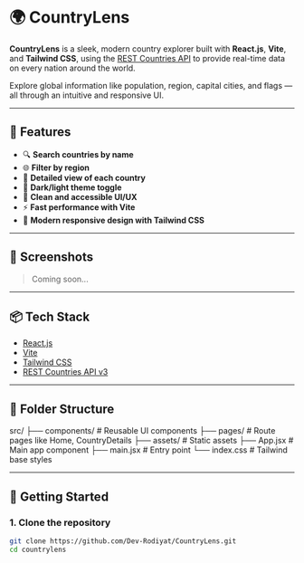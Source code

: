 # 🌍 CountryLens

**CountryLens** is a sleek, modern country explorer built with **React.js**, **Vite**, and **Tailwind CSS**, using the [REST Countries API](https://restcountries.com/) to provide real-time data on every nation around the world.

Explore global information like population, region, capital cities, and flags — all through an intuitive and responsive UI.

---

## 🚀 Features

- 🔍 **Search countries by name**
- 🌐 **Filter by region**
- 📄 **Detailed view of each country**
- 🧭 **Dark/light theme toggle**
- 🧠 **Clean and accessible UI/UX**
- ⚡ **Fast performance with Vite**
- 🎨 **Modern responsive design with Tailwind CSS**

---

## 📸 Screenshots

> Coming soon...

---

## 📦 Tech Stack

- [React.js](https://reactjs.org/)
- [Vite](https://vitejs.dev/)
- [Tailwind CSS](https://tailwindcss.com/)
- [REST Countries API v3](https://restcountries.com/)

---

## 📁 Folder Structure

src/
├── components/ # Reusable UI components
├── pages/ # Route pages like Home, CountryDetails
├── assets/ # Static assets
├── App.jsx # Main app component
├── main.jsx # Entry point
└── index.css # Tailwind base styles

---

## 🔧 Getting Started

### 1. Clone the repository

```bash
git clone https://github.com/Dev-Rodiyat/CountryLens.git
cd countrylens